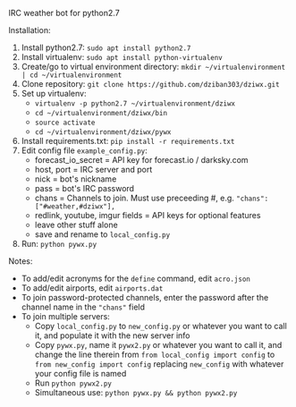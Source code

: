 IRC weather bot for python2.7

Installation:
1. Install python2.7: `sudo apt install python2.7`
1. Install virtualenv: `sudo apt install python-virtualenv`
1. Create/go to virtual environment directory: `mkdir ~/virtualenvironment | cd ~/virtualenvironment`
1. Clone repository: `git clone https://github.com/dziban303/dziwx.git`
1. Set up virtualenv: 
   * `virtualenv -p python2.7 ~/virtualenvironment/dziwx`
   * `cd ~/virtualenvironment/dziwx/bin`
   * `source activate`
   * `cd ~/virtualenvironment/dziwx/pywx`
1. Install requirements.txt: `pip install -r requirements.txt`
1. Edit config file `example_config.py`:
   - forecast_io_secret = API key for forecast.io / darksky.com
   - host, port = IRC server and port
   - nick = bot's nickname
   - pass = bot's IRC password
   - chans = Channels to join. Must use preceeding #, e.g. `"chans": ["#weather,#dziwx"],`
   - redlink, youtube, imgur fields = API keys for optional features
   - leave other stuff alone
   - save and rename to `local_config.py`
1. Run: `python pywx.py`

Notes: 
 - To add/edit acronyms for the `define` command, edit `acro.json`
 - To add/edit airports, edit `airports.dat`
 - To join password-protected channels, enter the password after the channel name in the `"chans"` field
 - To join multiple servers:
   - Copy `local_config.py` to `new_config.py` or whatever you want to call it, and populate it with the new server info
   - Copy `pywx.py`, name it `pywx2.py` or whatever you want to call it, and change the line therein from `from local_config import config` to `from new_config import config` replacing `new_config` with whatever your config file is named
   - Run `python pywx2.py`
   - Simultaneous use: `python pywx.py && python pywx2.py`
